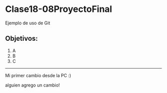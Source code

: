 # Clase18-08ProyectoFinal
Ejemplo de uso de Git
## Objetivos:  
  1. A
  2. B
  3. C

***

Mi primer cambio desde la PC :)

alguien agrego un cambio!
